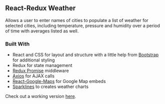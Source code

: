 ## React-Redux Weather

Allows a user to enter names of cities to populate a list of weather for selected cities, including temperature, pressure and humidity over a period of time with averages listed as well.

### Built With

* React and CSS for layout and structure with a little help from [Bootstrap](http://getbootstrap.com/) for additional styling
* Redux for state management
* [Redux Promise](https://github.com/acdlite/redux-promise) middleware
* [Axios](https://github.com/mzabriskie/axios) for AJAX calls
* [React-Google-Maps](https://github.com/tomchentw/react-google-maps) for Google Map embeds
* [Sparklines](https://github.com/borisyankov/react-sparklines) to creates weather charts

Check out a working version [here](http://weather-danbuda.surge.sh/).
